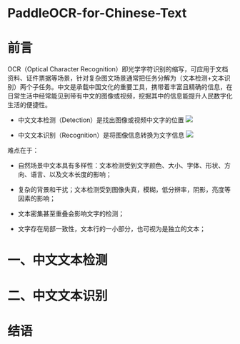 # PaddleOCR-for-Chinese-Text

# 前言
OCR（Optical Character Recognition）即光学字符识别的缩写，可应用于文档资料、证件票据等场景，针对复杂图文场景通常把任务分解为（文本检测+文本识别）两个子任务。中文是承载中国文化的重要工具，携带着丰富且精确的信息，在日常生活中经常能见到带有中文的图像或视频，挖掘其中的信息能提升人民数字化生活的便捷性。

- 中文文本检测（Detection）是找出图像或视频中文字的位置
![](https://ai-studio-static-online.cdn.bcebos.com/400b9100573b4286b40b0a668358bcab9627f169ab934133a1280361505ddd33)

- 中文文本识别（Recognition）是将图像信息转换为文字信息
![](https://ai-studio-static-online.cdn.bcebos.com/a7c3404f778b489db9c1f686c7d2ff4d63b67c429b454f98b91ade7b89f8e903)

难点在于：

* 自然场景中文本具有多样性：文本检测受到文字颜色、大小、字体、形状、方向、语言、以及文本长度的影响；

* 复杂的背景和干扰；文本检测受到图像失真，模糊，低分辨率，阴影，亮度等因素的影响；

* 文本密集甚至重叠会影响文字的检测；

* 文字存在局部一致性，文本行的一小部分，也可视为是独立的文本；

# 一、中文文本检测




# 二、中文文本识别


# 结语
